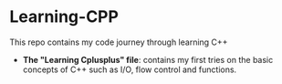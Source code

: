 # Learning-CPP
This repo contains my code journey through learning C++

- **The "Learning Cplusplus" file**: contains my first tries on the basic concepts of C++ such as I/O, flow control and functions.
